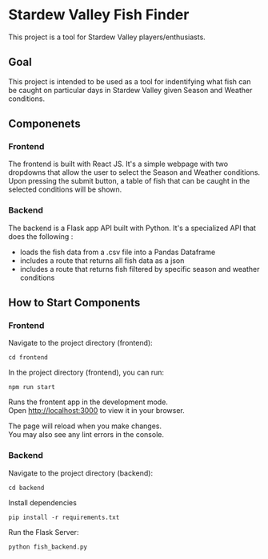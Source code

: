 # Stardew Valley Fish Finder

This project is a tool for Stardew Valley players/enthusiasts.

## Goal

This project is intended to be used as a tool for indentifying what fish can be caught 
on particular days in Stardew Valley given Season and Weather conditions.

## Componenets

### Frontend

The frontend is built with React JS. It's a simple webpage with two dropdowns that 
allow the user to select the Season and Weather conditions. Upon pressing the submit 
button, a table of fish that can be caught in the selected conditions will be shown.

### Backend

The backend is a Flask app API built with Python. It's a specialized API that does the 
following :

- loads the fish data from a .csv file into a Pandas Dataframe
- includes a route that returns all fish data as a json
- includes a route that returns fish filtered by specific season and weather conditions

## How to Start Components

### Frontend

Navigate to the project directory (frontend):

`cd frontend`

In the project directory (frontend), you can run:

`npm run start`

Runs the frontent app in the development mode.\
Open [http://localhost:3000](http://localhost:3000) to view it in your browser.

The page will reload when you make changes.\
You may also see any lint errors in the console.

### Backend

Navigate to the project directory (backend):

`cd backend`

Install dependencies

`pip install -r requirements.txt`

Run the Flask Server:

`python fish_backend.py`